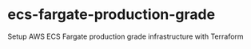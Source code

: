 # ecs-fargate-production-grade
Setup AWS ECS Fargate production grade infrastructure with Terraform
